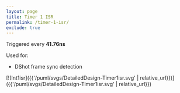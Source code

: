 ```yaml
---
layout: page
title: Timer 1 ISR
permalink: /timer-1-isr/
exclude: true
---
```


Triggered every **41.76ns**

Used for:
* DShot frame sync detection

[![Int1isr]({{'/puml/svgs/DetailedDesign-Timer1isr.svg' | relative_url}})]({{'/puml/svgs/DetailedDesign-Timer1isr.svg' | relative_url}})
